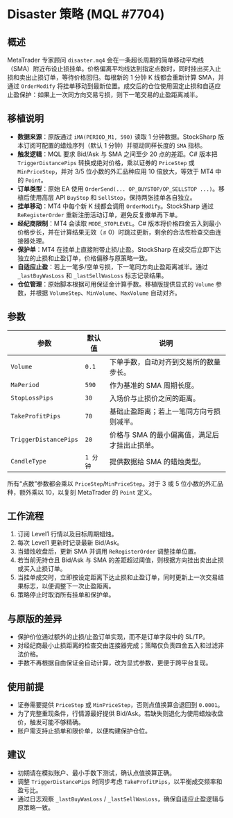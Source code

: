 # Disaster 策略 (MQL #7704)

## 概述

MetaTrader 专家顾问 `disaster.mq4` 会在一条超长周期的简单移动平均线（SMA）附近布设止损挂单。价格偏离平均线达到指定点数时，同时挂出买入止损和卖出止损订单，等待价格回归。每根新的 1 分钟 K 线都会重新计算 SMA，并通过 `OrderModify` 将挂单移动到最新位置。成交后的仓位使用固定止损和自适应止盈保护：如果上一次同方向交易亏损，则下一笔交易的止盈距离减半。

## 移植说明

* **数据来源**：原版通过 `iMA(PERIOD_M1, 590)` 读取 1 分钟数据。StockSharp 版本订阅可配置的蜡烛序列（默认 1 分钟）并驱动同样长度的 `SMA` 指标。
* **触发逻辑**：MQL 要求 Bid/Ask 与 SMA 之间至少 20 点的差距。C# 版本把 `TriggerDistancePips` 转换成绝对价格，乘以证券的 `PriceStep` 或 `MinPriceStep`，并对 3/5 位小数的外汇品种应用 10 倍放大，等效于 MT4 中的 `Point`。
* **订单类型**：原始 EA 使用 `OrderSend(... OP_BUYSTOP/OP_SELLSTOP ...)`。移植后使用高层 API `BuyStop` 和 `SellStop`，保持两张挂单各自独立。
* **挂单移动**：MT4 中每个新 K 线都会调用 `OrderModify`。StockSharp 通过 `ReRegisterOrder` 重新注册活动订单，避免反复撤单再下单。
* **经纪商限制**：MT4 会读取 `MODE_STOPLEVEL`。C# 版本将价格四舍五入到最小价格步长，并在计算结果无效（≤ 0）时跳过更新，剩余的合法性检查交由连接器处理。
* **保护单**：MT4 在挂单上直接附带止损/止盈。StockSharp 在成交后立即下达独立的止损和止盈订单，价格偏移与原策略一致。
* **自适应止盈**：若上一笔多/空单亏损，下一笔同方向止盈距离减半。通过 `_lastBuyWasLoss` 和 `_lastSellWasLoss` 标志记录结果。
* **仓位管理**：原始脚本根据可用保证金计算手数。移植版提供显式的 `Volume` 参数，并根据 `VolumeStep`、`MinVolume`、`MaxVolume` 自动对齐。

## 参数

| 参数 | 默认值 | 说明 |
| --- | --- | --- |
| `Volume` | `0.1` | 下单手数，自动对齐到交易所的数量步长。 |
| `MaPeriod` | `590` | 作为基准的 SMA 周期长度。 |
| `StopLossPips` | `30` | 入场价与止损价之间的距离。 |
| `TakeProfitPips` | `70` | 基础止盈距离；若上一笔同方向亏损则减半。 |
| `TriggerDistancePips` | `20` | 价格与 SMA 的最小偏离值，满足后才挂出止损单。 |
| `CandleType` | `1 分钟` | 提供数据给 SMA 的蜡烛类型。 |

所有“点数”参数都会乘以 `PriceStep`/`MinPriceStep`。对于 3 或 5 位小数的外汇品种，额外乘以 10，以复刻 MetaTrader 的 `Point` 定义。

## 工作流程

1. 订阅 Level1 行情以及目标周期蜡烛。
2. 每次 Level1 更新时记录最新 Bid/Ask。
3. 当蜡烛收盘后，更新 SMA 并调用 `ReRegisterOrder` 调整挂单位置。
4. 若当前无持仓且 Bid/Ask 与 SMA 的差距超过阈值，则根据方向挂出卖出止损或买入止损订单。
5. 当挂单成交时，立即按设定距离下达止损和止盈订单，同时更新上一次交易结果标志，以便调整下一次止盈距离。
6. 策略停止时取消所有挂单和保护单。

## 与原版的差异

* 保护价位通过额外的止损/止盈订单实现，而不是订单字段中的 SL/TP。
* 对经纪商最小止损距离的检查交由连接器完成；策略仅负责四舍五入和过滤非法价格。
* 手数不再根据自由保证金自动计算，改为显式参数，更便于跨平台复现。

## 使用前提

* 证券需要提供 `PriceStep` 或 `MinPriceStep`，否则点值换算会退回到 `0.0001`。
* 为了完整重现条件，行情源最好提供 Bid/Ask。若缺失则退化为使用蜡烛收盘价，触发可能不够精确。
* 账户需支持止损单和限价单，以便构建保护仓位。

## 建议

* 初期请在模拟账户、最小手数下测试，确认点值换算正确。
* 调整 `TriggerDistancePips` 时同步考虑 `TakeProfitPips`，以平衡成交频率和盈亏比。
* 通过日志观察 `_lastBuyWasLoss` / `_lastSellWasLoss`，确保自适应止盈逻辑与原策略一致。

